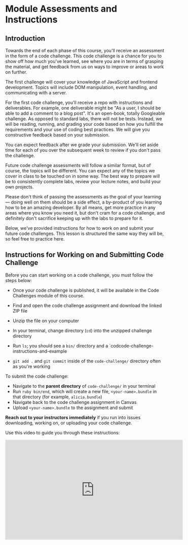 # Module Assessments and Instructions

## Introduction

Towards the end of each phase of this course, you'll receive an assessment in
the form of a code challenge. This code challenge is a chance for you to show
off how much you've learned, see where you are in terms of grasping the
material, and get feedback from us on ways to improve or areas to work on
further.

The first challenge will cover your knowledge of JavaScript and frontend
development. Topics will include DOM manipulation, event handling, and
communicating with a server.

For the first code challenge, you'll receive a repo with instructions and
deliverables. For example, one deliverable might be "As a user, I should be able
to add a comment to a blog post". It's an open-book, totally Googleable
challenge. As opposed to standard labs, there will not be tests. Instead, we
will be reading, running, and grading your code based on how you fulfill the
requirements and your use of coding best practices. We will give you
constructive feedback based on your submission.

You can expect feedback after we grade your submission. We'll set aside time for
each of you over the subsequent week to review if you don't pass the challenge.

Future code challenge assessments will follow a similar format, but of course,
the topics will be different. You can expect any of the topics we cover in class
to be touched on in some way. The best way to prepare will be to consistently
complete labs, review your lecture notes, and build your own projects.

Please don't think of passing the assessments as the goal of your learning —
doing well on them should be a side effect, a by-product of you learning how to
be an amazing developer. By all means, get more practice in any areas where you
know you need it, but don't cram for a code challenge, and definitely don't
sacrifice keeping up with the labs to prepare for it.

Below, we've provided instructions for how to work on and submit your future
code challenges. This lesson is structured the same way they will be, so feel
free to practice here.

## Instructions for Working on and Submitting Code Challenge

Before you can start working on a code challenge, you must follow the steps
below:

* Once your code challenge is published, it will be available in the Code
  Challenges module of this course.
* Find and open the code challenge assignment and download the linked ZIP file
* Unzip the file on your computer
* In your terminal, change directory (`cd`) into the unzipped challenge directory
* Run `ls`; you should see a `bin/` directory and a `codcode-challenge-instructions-and-example

* `git add .` and `git commit` inside of the `code-challenge/` directory often
  as you're working

To submit the code challenge:

* Navigate to the **parent directory** of `code-challenge/` in your terminal
* Run `ruby bin/end`, which will create a new file, `<your-name>.bundle` in that
  directory (for example, `alicia.bundle`)
* Navigate back to the code challenge assignment in Canvas
* Upload `<your-name>.bundle` to the assignment and submit

**Reach out to your instructors immediately** if you run into issues
downloading, working on, or uploading your code challenge.

Use this video to guide you through these instructions:

<iframe width="560" height="315" src="https://youtu.be/3AM3qXUtnQY" frameborder="0" allow="accelerometer; autoplay; clipboard-write; encrypted-media; gyroscope; picture-in-picture" allowfullscreen></iframe>
